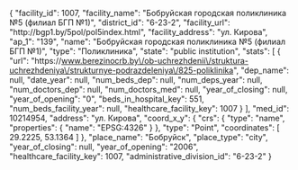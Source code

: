 {
    "facility_id": 1007,
    "facility_name": "Бобруйская городская поликлиника №5 (филиал БГП №1)",
    "district_id": "6-23-2",
    "facility_url": "http:\/\/bgp1.by\/5pol\/pol5index.html",
    "facility_address": "ул. Кирова",
    "ap_1": "139",
    "name": "Бобруйская городская поликлиника №5 (филиал БГП №1)",
    "type": "Поликлиника",
    "state": "public institution",
    "stats": [
        {
            "url": "https:\/\/www.berezinocrb.by\/ob-uchrezhdenii\/struktura-uchrezhdeniya\/strukturnye-podrazdeleniya\/825-poliklinika",
            "dep_name": null,
            "date_year": null,
            "num_beds_dep": null,
            "num_deps_year": null,
            "num_doctors_dep": null,
            "num_doctors_med": null,
            "year_of_closing": null,
            "year_of_opening": "0",
            "beds_in_hospital_key": 551,
            "num_beds_facility_year": null,
            "healthcare_facility_key": 1007
        }
    ],
    "med_id": 10214954,
    "address": "ул. Кирова",
    "coord_x_y": {
        "crs": {
            "type": "name",
            "properties": {
                "name": "EPSG:4326"
            }
        },
        "type": "Point",
        "coordinates": [
            29.2225,
            53.1364
        ]
    },
    "place_name": "Бобруйск",
    "place_type": "city",
    "year_of_closing": null,
    "year_of_opening": "2006",
    "healthcare_facility_key": 1007,
    "administrative_division_id": "6-23-2"
}
